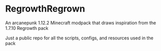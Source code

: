 # RegrowthRegrown
An arcanepunk 1.12.2 Minecraft modpack that draws inspiration from the 1.7.10 Regrowth pack

Just a public repo for all the scripts, configs, and resources used in the pack
